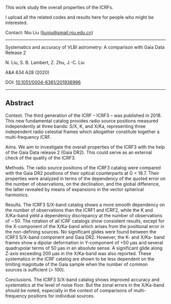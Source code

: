 This work study the overall properties of the ICRFs.

I upload all the related codes and results here for people who might be interested.

Contact: Niu Liu (liuniu@smail.nju.edu.cn)

------------------------------
Systematics and accuracy of VLBI astrometry: A comparison with Gaia Data Release 2

N.  Liu, S. B.  Lambert, Z.  Zhu, J.-C.  Liu

A&A 634 A28 (2020)

DOI: [10.1051/0004-6361/201936996](https://doi.org/10.1051/0004-6361/201936996)

-----
Abstract  
-----

Context. The third generation of the ICRF – ICRF3 – was published in 2018. This new fundamental catalog provides radio source positions measured independently at three bands: S/X, K, and X/Ka, representing three independent radio celestial frames which altogether constitute together a multi-frequency ICRF.

Aims. We aim to investigate the overall properties of the ICRF3 with the help of the Gaia Data release 2 (Gaia DR2). This could serve as an external check of the quality of the ICRF3.

Methods. The radio source positions of the ICRF3 catalog were compared with the Gaia DR2 positions of their optical counterparts at G < 18.7. Their properties were analyzed in terms of the dependency of the quoted error on the number of observations, on the declination, and the global difference, the latter revealed by means of expansions in the vector spherical harmonics.

Results. The ICRF3 S/X-band catalog shows a more smooth dependency on the number of observations than the ICRF1 and ICRF2, while the K and X/Ka-band yield a dependency discrepancy at the number of observations of ∼50. The rotation of all ICRF catalogs show consistent results, except for the X-component of the X/Ka-band which arises from the positional error in the non-defining sources. No significant glides were found between the ICRF3 S/X-band component and Gaia DR2. However, the K- and X/Ka- band frames show a dipolar deformation in Y-component of +50 μas and several quadrupolar terms of 50 μas in an absolute sense. A significant glide along Z-axis exceeding 200 μas in the X/Ka-band was also reported. These systematics in the ICRF catalog are shown to be less dependent on the limiting magnitude of the Gaia sample when the number of common sources is sufficient (> 100). 

Conclusions. The ICRF3 S/X-band catalog shows improved accuracy and systematics at the level of noise floor. But the zonal errors in the X/Ka-band should be noted, especially in the context of comparisons of multi-frequency positions for individual sources.
